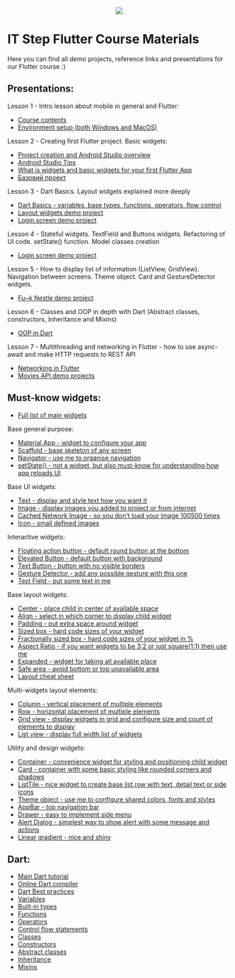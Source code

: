 <p align="center">
    <img src="https://user-images.githubusercontent.com/13054026/136661130-05412280-68e7-4135-9798-5c13299c4c26.png">
</p>

# IT Step Flutter Course Materials

Here you can find all demo projects, reference links and presentations for our Flutter course :)

## Presentations:
Lesson 1 - Intro lesson about mobile in general and Flutter: 
- [Course contents](https://github.com/AndyStef/FlutterITStepCourse/blob/main/%D0%9F%D1%80%D0%B5%D0%B7%D0%B5%D0%BD%D1%82%D0%B0%D1%86%D1%96%D1%97/%D0%9F%D1%80%D0%BE%20Flutter%20%D0%BA%D1%83%D1%80%D1%81.pdf)
- [Environment setup (both Windows and MacOS)](https://github.com/AndyStef/FlutterITStepCourse/blob/main/Dev%20Environment%20Setup.md)

Lesson 2 - Creating first Flutter project. Basic widgets: 
- [Project creation and Android Studio overview](https://github.com/AndyStef/FlutterITStepCourse/blob/main/%D0%9F%D1%80%D0%B5%D0%B7%D0%B5%D0%BD%D1%82%D0%B0%D1%86%D1%96%D1%97/Project%20creation%20and%20Android%20Studio%20overview.pdf)
- [Android Studio Tips](https://github.com/AndyStef/FlutterITStepCourse/blob/main/%D0%9F%D1%80%D0%B5%D0%B7%D0%B5%D0%BD%D1%82%D0%B0%D1%86%D1%96%D1%97/Android%20Studio%20Tips.pdf)
- [What is widgets and basic widgets for your first Flutter App](https://github.com/AndyStef/FlutterITStepCourse/blob/main/%D0%9F%D1%80%D0%B5%D0%B7%D0%B5%D0%BD%D1%82%D0%B0%D1%86%D1%96%D1%97/What%20is%20widget%3F%20Basic%20widgets.pdf)
- [Базовий проект](https://github.com/AndyStef/FlutterITStepCourse/tree/main/demo_projects/first_flutter_demo)

Lesson 3 - Dart Basics. Layout widgets explained more deeply
- [Dart Basics - variables, base types, functions, operators, flow control](https://github.com/AndyStef/FlutterITStepCourse/blob/main/%D0%9F%D1%80%D0%B5%D0%B7%D0%B5%D0%BD%D1%82%D0%B0%D1%86%D1%96%D1%97/Dart%20intro%2C%20layout%20widgets%20combined%2C%20writing%20logic.pdf)
- [Layout widgets demo project](https://github.com/AndyStef/FlutterITStepCourse/tree/main/demo_projects/layout_elements_demo)
- [Login screen demo project](https://github.com/AndyStef/FlutterITStepCourse/tree/main/demo_projects/login_screen_demo)

Lesson 4 - Stateful widgets. TextField and Buttons widgets. Refactoring of UI code. setState() function. Model classes creation 
- [Login screen demo project](https://github.com/AndyStef/FlutterITStepCourse/tree/main/demo_projects/login_screen_demo)

Lesson 5 - How to display list of information (ListView, GridView). Navigation between screens. Theme object. Card and GestureDetector widgets.
- [Fu~k Nestle demo project](https://github.com/AndyStef/FlutterITStepCourse/tree/main/demo_projects/nestle_follow_russian_warship)

Lesson 6 - Classes and OOP in depth with Dart (Abstract classes, constructors, Inheritance and Mixins)
- [OOP in Dart](https://github.com/AndyStef/FlutterITStepCourse/blob/main/%D0%9F%D1%80%D0%B5%D0%B7%D0%B5%D0%BD%D1%82%D0%B0%D1%86%D1%96%D1%97/OOP%20in%20Dart.pdf)

Lesson 7 - Multithreading and networking in Flutter - how to use async-await and make HTTP requests to REST API
- [Networking in Flutter](https://github.com/AndyStef/FlutterITStepCourse/blob/main/%D0%9F%D1%80%D0%B5%D0%B7%D0%B5%D0%BD%D1%82%D0%B0%D1%86%D1%96%D1%97/Networking%20in%20Flutter.pdf)
- [Movies API demo projects](https://github.com/AndyStef/FlutterITStepCourse/tree/main/demo_projects/movies_api_app)

## Must-know widgets:
- [Full list of main widgets](https://docs.flutter.dev/development/ui/widgets)

Base general purpose:
- [Material App - widget to configure your app](https://api.flutter.dev/flutter/material/MaterialApp-class.html)
- [Scaffold - base skeleton of any screen](https://api.flutter.dev/flutter/material/Scaffold-class.html)
- [Navigator - use me to organise navigation](https://docs.flutter.dev/cookbook/navigation/navigation-basics)
- [setState() - not a widget, but also must-know for understanding how app reloads UI](https://api.flutter.dev/flutter/widgets/State/setState.html)

Base UI widgets:
- [Text - display and style text how you want it](https://api.flutter.dev/flutter/widgets/Text-class.html)
- [Image - display images you added to project or from internet](https://api.flutter.dev/flutter/widgets/Image-class.html)
- [Cached Network Image - so you don't load your image 100500 times](https://www.youtube.com/watch?v=fnHr_rsQwDA&list=PLjxrf2q8roU23XGwz3Km7sQZFTdB996iG&index=7)
- [Icon - small defined images](https://api.flutter.dev/flutter/widgets/Icon-class.html)

Interactive widgets: 
- [Floating action button - default round button at the bottom](https://api.flutter.dev/flutter/material/FloatingActionButton-class.html)
- [Elevated Button - default button with background](https://api.flutter.dev/flutter/material/ElevatedButton-class.html)
- [Text Button - button with no visible borders](https://api.flutter.dev/flutter/material/TextButton-class.html)
- [Gesture Detector - add any possible gesture with this one](https://api.flutter.dev/flutter/widgets/GestureDetector-class.html)
- [Text Field - put some text in me](https://api.flutter.dev/flutter/material/TextField-class.html)

Base layout widgets:
- [Center - place child in center of available space](https://api.flutter.dev/flutter/widgets/Center-class.html)
- [Align - select in which corner to display child widget](https://api.flutter.dev/flutter/widgets/Align-class.html)
- [Padding - put extra space around widget](https://api.flutter.dev/flutter/widgets/Padding-class.html)
- [Sized box - hard code sizes of your widget](https://api.flutter.dev/flutter/widgets/SizedBox-class.html)
- [Fractionally sized box - hard code sizes of your widget in %](https://api.flutter.dev/flutter/widgets/FractionallySizedBox-class.html)
- [Aspect Ratio - if you want widgets to be 3:2 or just square(1:1) then use me](https://api.flutter.dev/flutter/widgets/AspectRatio-class.html)
- [Expanded - widget for taking all available place](https://api.flutter.dev/flutter/widgets/Expanded-class.html)
- [Safe area - avoid bottom or top unavailable area](https://api.flutter.dev/flutter/widgets/SafeArea-class.html)
- [Layout cheat sheet](https://medium.com/flutter-community/flutter-layout-cheat-sheet-5363348d037e)

Multi-widgets layout elements: 
- [Column - vertical placement of multiple elements](https://api.flutter.dev/flutter/widgets/Column-class.html)
- [Row - horizontal placement of multiple elements](https://api.flutter.dev/flutter/widgets/Row-class.html)
- [Grid view - display widgets in grid and configure size and count of elements to display](https://api.flutter.dev/flutter/widgets/GridView-class.html)
- [List view - display full width list of widgets ](https://api.flutter.dev/flutter/widgets/ListView-class.html)

Utility and design widgets: 
- [Container - convenience widget for styling and positioning child widget](https://api.flutter.dev/flutter/widgets/Container-class.html)
- [Card - container with some basic styling like rounded corners and shadows](https://api.flutter.dev/flutter/material/Card-class.html)
- [ListTile - nice widget to create base list row with text, detail text or side icons](https://api.flutter.dev/flutter/material/ListTile-class.html)
- [Theme object - use me to configure shared colors, fonts and styles](https://docs.flutter.dev/cookbook/design/themes)
- [AppBar - top navigation bar](https://api.flutter.dev/flutter/material/AppBar-class.html)
- [Drawer - easy to implement side menu](https://api.flutter.dev/flutter/material/Drawer-class.html)
- [Alert Dialog - simplest way to show alert with some message and actions](https://api.flutter.dev/flutter/material/AlertDialog-class.html)
- [Linear gradient - nice and shiny](https://api.flutter.dev/flutter/painting/LinearGradient-class.html)

## Dart:
- [Main Dart tutorial](https://dart.dev/guides/language/language-tour)
- [Online Dart compiler](https://dartpad.dev/)
- [Dart Best practices](https://dart.dev/guides/language/effective-dart)
- [Variables](https://dart.dev/guides/language/language-tour#variables)
- [Built-in types](https://dart.dev/guides/language/language-tour#built-in-types)
- [Functions](https://dart.dev/guides/language/language-tour#functions)
- [Operators](https://dart.dev/guides/language/language-tour#operators)
- [Control flow statements](https://dart.dev/guides/language/language-tour#control-flow-statements)
- [Classes](https://dart.dev/guides/language/language-tour#classes)
- [Constructors](https://dart.dev/guides/language/language-tour#constructors)
- [Abstract classes](https://dart.dev/guides/language/language-tour#abstract-classes)
- [Inheritance](https://dart.dev/guides/language/language-tour#extending-a-class)
- [Mixins](https://dart.dev/guides/language/language-tour#adding-features-to-a-class-mixins)
